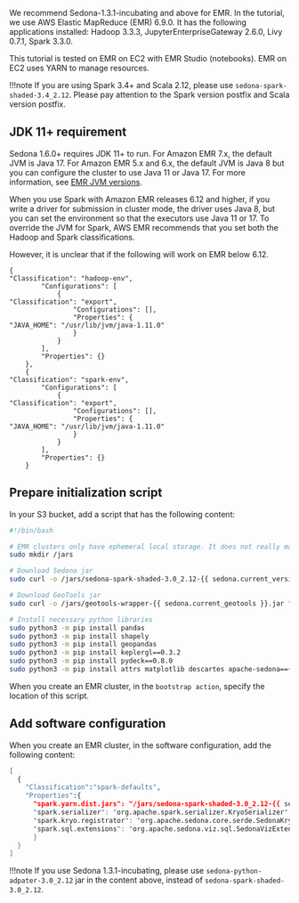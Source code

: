 We recommend Sedona-1.3.1-incubating and above for EMR. In the tutorial, we use AWS Elastic MapReduce (EMR) 6.9.0. It has the following applications installed: Hadoop 3.3.3, JupyterEnterpriseGateway 2.6.0, Livy 0.7.1, Spark 3.3.0.

This tutorial is tested on EMR on EC2 with EMR Studio (notebooks). EMR on EC2 uses YARN to manage resources.

!!!note
	If you are using Spark 3.4+ and Scala 2.12, please use `sedona-spark-shaded-3.4_2.12`. Please pay attention to the Spark version postfix and Scala version postfix.

## JDK 11+ requirement

Sedona 1.6.0+ requires JDK 11+ to run. For Amazon EMR 7.x, the default JVM is Java 17. For Amazon EMR 5.x and 6.x, the default JVM is Java 8 but you can configure the cluster to use Java 11 or Java 17. For more information, see [EMR JVM versions](https://docs.aws.amazon.com/emr/latest/ReleaseGuide/configuring-java8.html#configuring-java8-override-spark).

When you use Spark with Amazon EMR releases 6.12 and higher, if you write a driver for submission in cluster mode, the driver uses Java 8, but you can set the environment so that the executors use Java 11 or 17. To override the JVM for Spark, AWS EMR recommends that you set both the Hadoop and Spark classifications.

However, it is unclear that if the following will work on EMR below 6.12.

```
{
"Classification": "hadoop-env",
        "Configurations": [
            {
"Classification": "export",
                "Configurations": [],
                "Properties": {
"JAVA_HOME": "/usr/lib/jvm/java-1.11.0"
                }
            }
        ],
        "Properties": {}
    },
    {
"Classification": "spark-env",
        "Configurations": [
            {
"Classification": "export",
                "Configurations": [],
                "Properties": {
"JAVA_HOME": "/usr/lib/jvm/java-1.11.0"
                }
            }
        ],
        "Properties": {}
    }
```

## Prepare initialization script

In your S3 bucket, add a script that has the following content:

```bash
#!/bin/bash

# EMR clusters only have ephemeral local storage. It does not really matter where we store the jars.
sudo mkdir /jars

# Download Sedona jar
sudo curl -o /jars/sedona-spark-shaded-3.0_2.12-{{ sedona.current_version }}.jar "https://repo1.maven.org/maven2/org/apache/sedona/sedona-spark-shaded-3.0_2.12/{{ sedona.current_version }}/sedona-spark-shaded-3.0_2.12-{{ sedona.current_version }}.jar"

# Download GeoTools jar
sudo curl -o /jars/geotools-wrapper-{{ sedona.current_geotools }}.jar "https://repo1.maven.org/maven2/org/datasyslab/geotools-wrapper/{{ sedona.current_geotools }}/geotools-wrapper-{{ sedona.current_geotools }}.jar"

# Install necessary python libraries
sudo python3 -m pip install pandas
sudo python3 -m pip install shapely
sudo python3 -m pip install geopandas
sudo python3 -m pip install keplergl==0.3.2
sudo python3 -m pip install pydeck==0.8.0
sudo python3 -m pip install attrs matplotlib descartes apache-sedona=={{ sedona.current_version }}
```

When you create an EMR cluster, in the `bootstrap action`, specify the location of this script.

## Add software configuration

When you create an EMR cluster, in the software configuration, add the following content:

```bash
[
  {
    "Classification":"spark-defaults",
    "Properties":{
      "spark.yarn.dist.jars": "/jars/sedona-spark-shaded-3.0_2.12-{{ sedona.current_version }}.jar,/jars/geotools-wrapper-{{ sedona.current_geotools }}.jar",
      "spark.serializer": "org.apache.spark.serializer.KryoSerializer",
      "spark.kryo.registrator": "org.apache.sedona.core.serde.SedonaKryoRegistrator",
      "spark.sql.extensions": "org.apache.sedona.viz.sql.SedonaVizExtensions,org.apache.sedona.sql.SedonaSqlExtensions"
      }
  }
]
```

!!!note
	If you use Sedona 1.3.1-incubating, please use `sedona-python-adpater-3.0_2.12` jar in the content above, instead of `sedona-spark-shaded-3.0_2.12`.

